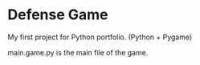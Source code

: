 # Defense Game
My first project for Python portfolio. (Python + Pygame)

main.game.py is the main file of the game.
